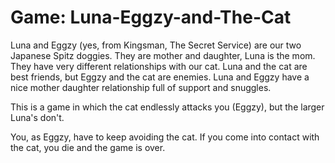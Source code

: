 # Game: Luna-Eggzy-and-The-Cat

Luna and Eggzy (yes, from Kingsman, The Secret Service) are our two Japanese Spitz doggies. They are mother and daughter, Luna is the mom. They have very different relationships with our cat. Luna and the cat are best friends, but Eggzy and the cat are enemies. Luna and Eggzy have a nice mother daughter relationship full of support and snuggles.

This is a game in which the cat endlessly attacks you (Eggzy), but the larger Luna's don't.

You, as Eggzy, have to keep avoiding the cat. If you come into contact with the cat, you die and the game is over.
